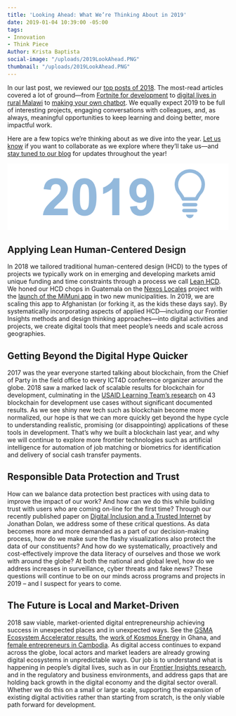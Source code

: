 ```yaml
---
title: 'Looking Ahead: What We’re Thinking About in 2019'
date: 2019-01-04 10:39:00 -05:00
tags:
- Innovation
- Think Piece
Author: Krista Baptista
social-image: "/uploads/2019LookAhead.PNG"
thumbnail: "/uploads/2019LookAhead.PNG"
---
```


In our last post, we reviewed our [top posts of 2018](https://dai-global-digital.com/digital-at-dai-year-in-review-top-10-posts-of-2018.html). The most-read articles covered a lot of ground—from [Fortnite for development](https://dai-global-digital.com/fortnite-for-international-development.html) to [digital lives in rural Malawi](https://dai-global-digital.com/digital-insights-malawi-communication-among-rural-communities.html) to [making your own chatbot](https://dai-global-digital.com/facebook-messenger-chatbot-1.html). We equally expect 2019 to be full of interesting projects, engaging conversations with colleagues, and, as always, meaningful opportunities to keep learning and doing better, more impactful work.

Here are a few topics we’re thinking about as we dive into the year. [Let us know](https://twitter.com/DAIGlobal) if you want to collaborate as we explore where they’ll take us—and [stay tuned to our blog](https://dai.us19.list-manage.com/subscribe?u=9cb0638e1f8d7224ba7058efa&id=67e58edf98) for updates throughout the year!

<!--more-->

![2019.PNG](/uploads/2019.PNG)

## Applying Lean Human-Centered Design 

In 2018 we tailored traditional human-centered design (HCD) to the types of projects we typically work on in emerging and developing markets amid unique funding and time constraints through a process we call [Lean HCD](https://www.dai.com/hcd.pdf). We honed our HCD chops in Guatemala on the [Nexos Locales](https://www.dai.com/our-work/projects/guatemala-nexos-locales) project with the [launch of the MiMuni app](https://dai-global-digital.com/forking-with-design-thinking-in-guatemala.html) in two new municipalities. In 2019, we are scaling this app to Afghanistan (or forking it, as the kids these days say). By systematically incorporating aspects of applied HCD—including our Frontier Insights methods and design thinking approaches—into digital activities and projects, we create digital tools that meet people’s needs and scale across geographies.

## Getting Beyond the Digital Hype Quicker

2017 was the year everyone started talking about blockchain, from the Chief of Party in the field office to every ICT4D conference organizer around the globe. 2018 saw a marked lack of scalable results for blockchain for development, culminating in the [USAID Learning Team’s research](http://merltech.org/blockchain-for-international-development-using-a-learning-agenda-to-address-knowledge-gaps/#comment-141) on 43 blockchain for development use cases without significant documented results. As we see shiny new tech such as blockchain become more normalized, our hope is that we can more quickly get beyond the hype cycle to understanding realistic, promising (or disappointing) applications of these tools in development. That’s why we built a blockchain last year, and why we will continue to explore more frontier technologies such as artificial intelligence for automation of job matching or biometrics for identification and delivery of social cash transfer payments.

## Responsible Data Protection and Trust

How can we balance data protection best practices with using data to improve the impact of our work? And how can we do this while building trust with users who are coming on-line for the first time? Through our recently published paper on [Digital Inclusion and a Trusted Internet](https://www.dai.com/cda-cybersecurity.pdf) by Jonathan Dolan, we address some of these critical questions. As data becomes more and more demanded as a part of our decision-making process, how do we make sure the flashy visualizations also protect the data of our constituents? And how do we systematically, proactively and cost-effectively improve the data literacy of ourselves and those we work with around the globe? At both the national and global level, how do we address increases in surveillance, cyber threats and fake news? These questions will continue to be on our minds across programs and projects in 2019 – and I suspect for years to come.

## The Future is Local and Market-Driven

2018 saw viable, market-oriented digital entrepreneurship achieving success in unexpected places and in unexpected ways. See the [GSMA Ecosystem Accelerator results](https://www.gsma.com/mobilefordevelopment/ecosystem-accelerator/our-insights/), the [work of Kosmos Energy](https://dai-global-digital.com/kosmos-innovation-center-wins-2018-p3-impact-award.html) in Ghana, and [female entrepreneurs in Cambodia](https://dai-global-digital.com/powering-women-entrepreneurs-in-cambodia.html?utm_source=related-box). As digital access continues to expand across the globe, local actors and market leaders are already growing digital ecosystems in unpredictable ways. Our job is to understand what is happening in people’s digital lives, such as in our [Frontier Insights research](https://dai-global-digital.com/tags/?tag=digital-insights), and in the regulatory and business environments, and address gaps that are holding back growth in the digital economy and the digital sector overall. Whether we do this on a small or large scale, supporting the expansion of existing digital activities rather than starting from scratch, is the only viable path forward for development.